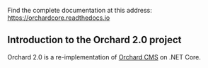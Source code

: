 Find the complete documentation at this address: https://orchardcore.readthedocs.io

## Introduction to the Orchard 2.0 project

Orchard 2.0 is a re-implementation of [Orchard CMS](https://github.com/OrchardCMS/Orchard) on .NET Core.